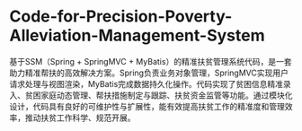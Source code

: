# Code-for-Precision-Poverty-Alleviation-Management-System
基于SSM（Spring + SpringMVC + MyBatis）的精准扶贫管理系统代码，是一套助力精准帮扶的高效解决方案。Spring负责业务对象管理，SpringMVC实现用户请求处理与视图渲染，MyBatis完成数据持久化操作。代码实现了贫困信息精准录入、贫困家庭动态管理、帮扶措施制定与跟踪、扶贫资金监管等功能。通过模块化设计，代码具有良好的可维护性与扩展性，能有效提高扶贫工作的精准度和管理效率，推动扶贫工作科学、规范开展。
